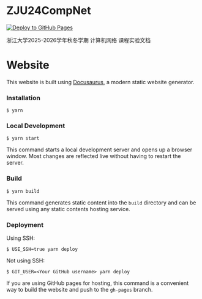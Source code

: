 # ZJU24CompNet

[![Deploy to GitHub Pages](https://github.com/lvmiao233/ZJU24CompNet/actions/workflows/deploy.yml/badge.svg?branch=main)](https://github.com/lvmiao233/ZJU24CompNet/actions/workflows/deploy.yml)

浙江大学2025-2026学年秋冬学期 计算机网络 课程实验文档

# Website

This website is built using [Docusaurus](https://docusaurus.io/), a modern static website generator.

### Installation

```
$ yarn
```

### Local Development

```
$ yarn start
```

This command starts a local development server and opens up a browser window. Most changes are reflected live without having to restart the server.

### Build

```
$ yarn build
```

This command generates static content into the `build` directory and can be served using any static contents hosting service.

### Deployment

Using SSH:

```
$ USE_SSH=true yarn deploy
```

Not using SSH:

```
$ GIT_USER=<Your GitHub username> yarn deploy
```

If you are using GitHub pages for hosting, this command is a convenient way to build the website and push to the `gh-pages` branch.
